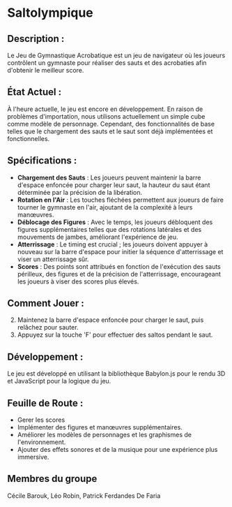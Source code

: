 # Saltolympique

## Description :

Le Jeu de Gymnastique Acrobatique est un jeu de navigateur où les joueurs contrôlent un gymnaste pour réaliser des sauts et des acrobaties afin d'obtenir le meilleur score.

## État Actuel :

À l'heure actuelle, le jeu est encore en développement. En raison de problèmes d'importation, nous utilisons actuellement un simple cube comme modèle de personnage. Cependant, des fonctionnalités de base telles que le chargement des sauts et le saut sont déjà implémentées et fonctionnelles.

## Spécifications :

- **Chargement des Sauts** : Les joueurs peuvent maintenir la barre d'espace enfoncée pour charger leur saut, la hauteur du saut étant déterminée par la précision de la libération.
- **Rotation en l'Air** : Les touches fléchées permettent aux joueurs de faire tourner le gymnaste en l'air, ajoutant de la complexité à leurs manœuvres.
- **Déblocage des Figures** : Avec le temps, les joueurs débloquent des figures supplémentaires telles que des rotations latérales et des mouvements de jambes, améliorant l'expérience de jeu.
- **Atterrissage** : Le timing est crucial ; les joueurs doivent appuyer à nouveau sur la barre d'espace pour initier la séquence d'atterrissage et viser un atterrissage sûr.
- **Scores** : Des points sont attribués en fonction de l'exécution des sauts périlleux, des figures et de la précision de l'atterrissage, encourageant les joueurs à viser des scores plus élevés.

## Comment Jouer :

2. Maintenez la barre d'espace enfoncée pour charger le saut, puis relâchez pour sauter.
3. Appuyez sur la touche 'F' pour effectuer des saltos pendant le saut.

## Développement :

Le jeu est développé en utilisant la bibliothèque Babylon.js pour le rendu 3D et JavaScript pour la logique du jeu.

## Feuille de Route :

- Gerer les scores
- Implémenter des figures et manœuvres supplémentaires.
- Améliorer les modèles de personnages et les graphismes de l'environnement.
- Ajouter des effets sonores et de la musique pour une expérience plus immersive.

## Membres du groupe

Cécile Barouk, Léo Robin, Patrick Ferdandes De Faria
